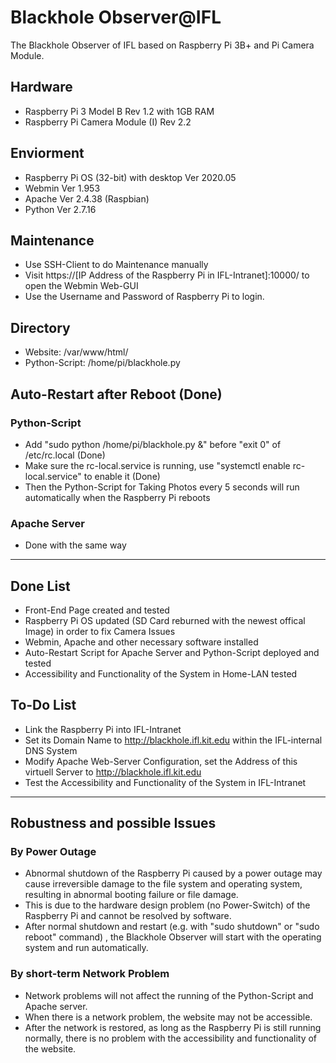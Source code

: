 # Blackhole Observer@IFL
The Blackhole Observer of IFL based on Raspberry Pi 3B+ and Pi Camera Module.

## Hardware
* Raspberry Pi 3 Model B Rev 1.2 with 1GB RAM
* Raspberry Pi Camera Module (I) Rev 2.2

## Enviorment
* Raspberry Pi OS (32-bit) with desktop Ver 2020.05
* Webmin Ver 1.953
* Apache Ver 2.4.38 (Raspbian)
* Python Ver 2.7.16

## Maintenance
* Use SSH-Client to do Maintenance manually
* Visit https://[IP Address of the Raspberry Pi in IFL-Intranet]:10000/ to open the Webmin Web-GUI
* Use the Username and Password of Raspberry Pi to login.

## Directory
* Website: /var/www/html/
* Python-Script: /home/pi/blackhole.py

## Auto-Restart after Reboot (Done)

### Python-Script
* Add "sudo python /home/pi/blackhole.py &" before "exit 0" of /etc/rc.local (Done)
* Make sure the rc-local.service is running, use "systemctl enable rc-local.service" to enable it (Done)
* Then the Python-Script for Taking Photos every 5 seconds will run automatically when the Raspberry Pi reboots

### Apache Server
* Done with the same way

***

## Done List
* Front-End Page created and tested
* Raspberry Pi OS updated (SD Card reburned with the newest offical Image) in order to fix Camera Issues
* Webmin, Apache and other necessary software installed
* Auto-Restart Script for Apache Server and Python-Script deployed and tested
* Accessibility and Functionality of the System in Home-LAN tested

## To-Do List
* Link the Raspberry Pi into IFL-Intranet
* Set its Domain Name to http://blackhole.ifl.kit.edu within the IFL-internal DNS System
* Modify Apache Web-Server Configuration, set the Address of this virtuell Server to http://blackhole.ifl.kit.edu
* Test the Accessibility and Functionality of the System in IFL-Intranet

*** 

## Robustness and possible Issues

### By Power Outage
* Abnormal shutdown of the Raspberry Pi caused by a power outage may cause irreversible damage to the file system and operating system, resulting in abnormal booting failure or file damage. 
* This is due to the hardware design problem (no Power-Switch) of the Raspberry Pi and cannot be resolved by software.
* After normal shutdown and restart (e.g. with "sudo shutdown" or "sudo reboot" command) , the Blackhole Observer will start with the operating system and run automatically.

### By short-term Network Problem
* Network problems will not affect the running of the Python-Script and Apache server.
* When there is a network problem, the website may not be accessible.
* After the network is restored, as long as the Raspberry Pi is still running normally, there is no problem with the accessibility and functionality of the website.
